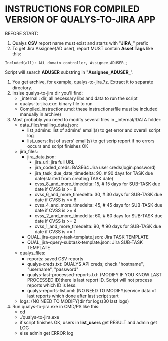<h1>INSTRUCTIONS FOR COMPILED VERSION OF QUALYS-TO-JIRA APP</h1>

BEFORE START:
1. Qualys **CSV** report name must exist and starts with "**JIRA_**" prefix
2. To get Jira Assignee(AD user), report MUST contain **Asset Tags** like this: 
```
Included(all): ALL domain controller, Assignee_ADUSER_;
```
Script will search **ADUSER** substring in "**Assignee_ADUSER_**".

1. You get archive, for example, qualys-to-jira.7z. Extract it to separate directory.
2. Insise qualys-to-jira dir you'll find: 
    * _internal : dir, all necessary libs and data to run the script
    * qualys-to-jira.exe: binary file to run
    * Compiled_instructions.md: these instructions(file must be included manually in archive)
3. Most probably you need to modify several files in _internal/!DATA folder:
    * data_files/mailing_data.json:
      * list_admins: list of admins' email(s) to get error and overall script log
      * list_users: list of users' email(s) to get scrip report if no errors occurs and script finishes OK
    * jira_files:
      * jira_data.json:
        * jira_url: jira full URL
        * jira_coded_creds: BASE64 Jira user creds(login:password)
        * jira_task_due_date_timedelta: 90, # 90 days for TASK due date(started from creating TASK date)
        * cvss_8_and_more_timedelta: 15, # 15 days for SUB-TASK due date if CVSS is >= 8
        * cvss_6_and_more_timedelta: 30, # 30 days for SUB-TASK due date if CVSS is >= 6
        * cvss_4_and_more_timedelta: 45, # 45 days for SUB-TASK due date if CVSS is >= 4
        * cvss_2_and_more_timedelta: 60, # 60 days for SUB-TASK due date if CVSS is >= 2
        * cvss_1_and_more_timedelta: 90, # 90 days for SUB-TASK due date if CVSS is >= 1
      * QUAL_jira-query-task-template.json: Jira TASK TEMPLATE
      * QUAL_jira-query-subtask-template.json: Jira SUB-TASK TEMPLATE
    * qualys_files:
      * reports: saved CSV reports
      * qualys-creds.txt: QUALYS API creds; check "hostname", "username", "password"
      * qualys-last-processed-reports.txt: (MODIFY IF YOU KNOW LAST PROCESSED ID)there is last report ID. Script will not process reports which ID is less.
      * qualys-reports-list.xml: (NO NEED TO MODIFY)service data of last reports which done after last script start
    * logs: (NO NEED TO MODIFY)dir for logs(30 last logs)
4. Run qualys-to-jira.exe in CMD/PS like this:
    * cd <TO-SCRIPT-EXE-DIR>
    * ./qualys-to-jira.exe
    * if script finishes OK, users in **list_users** get RESULT and admin get LOG
    * else admin get ERROR log
